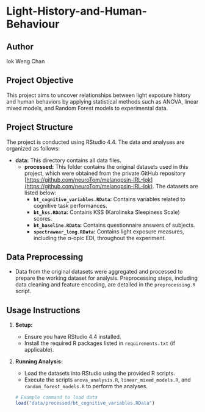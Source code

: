 # Light-History-and-Human-Behaviour

## Author
Iok Weng Chan

## Project Objective
This project aims to uncover relationships between light exposure history and human behaviors by applying statistical methods such as ANOVA, linear mixed models, and Random Forest models to experimental data.

## Project Structure
The project is conducted using RStudio 4.4. The data and analyses are organized as follows:

- **data:** This directory contains all data files.
  - **processed:** This folder contains the original datasets used in this project, which were obtained from the private GitHub repository [https://github.com/neuroTom/melanopsin-IRL-Iok](https://github.com/neuroTom/melanopsin-IRL-Iok). The datasets are listed below:
    - **`bt_cognitive_variables.RData`:** Contains variables related to cognitive task performances.
    - **`bt_kss.RData`:** Contains KSS (Karolinska Sleepiness Scale) scores.
    - **`bt_baseline.RData`:** Contains questionnaire answers of subjects.
    - **`spectrawear_long.RData`:** Contains light exposure measures, including the α-opic EDI, throughout the experiment.

## Data Preprocessing
- Data from the original datasets were aggregated and processed to prepare the working dataset for analysis. Preprocessing steps, including data cleaning and feature encoding, are detailed in the `preprocessing.R` script.

## Usage Instructions

1. **Setup:**
   - Ensure you have RStudio 4.4 installed.
   - Install the required R packages listed in `requirements.txt` (if applicable).

2. **Running Analysis:**
   - Load the datasets into RStudio using the provided R scripts.
   - Execute the scripts `anova_analysis.R`, `linear_mixed_models.R`, and `random_forest_models.R` to perform the analyses.

   ```R
   # Example command to load data
   load("data/processed/bt_cognitive_variables.RData")

